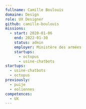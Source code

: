 ```yaml
---
fullname: Camille Boulouis
domaine: Design
role: UX Designer
github: camille-boulouis
missions:
  - start: 2020-01-06
    end: 2022-01-30
    status: admin
    employer: Ministère des armées
    startups:
      - octopus
      - usine-chatbots
startups:
  - usine-chatbots
  - octopus
previously:
  - puije
  - eoliennes
competences:
  - UX
---
```

